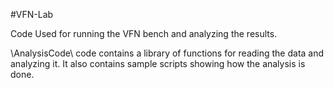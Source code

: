 #VFN-Lab

Code Used for running the VFN bench and analyzing the results.

\AnalysisCode\ code contains a library of functions for reading 
    the data and analyzing it. It also contains sample scripts 
    showing how the analysis is done.

